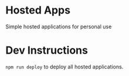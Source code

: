 # Hosted Apps

Simple hosted applications for personal use

# Dev Instructions

`npm run deploy` to deploy all hosted applications.
